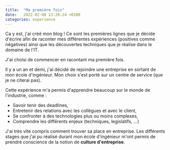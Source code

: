 ```yaml
---
title:  "Ma première fois"
date:   2022-02-08 23:26:24 +0100
categories: experience
---
```

Ca y est, j'ai créé mon blog ! Ce sont les premières lignes que je décide d'écrire afin de raconter mes différentes
expériences (positives comme négatives) ainsi que les découvertes techniques que je réalise dans le domaine de l'IT.

J'ai choisi de commencer en racontant ma première fois.


Il y a un an et demi, j'ai décidé de rejoindre une entreprise en sortant de mon école d'ingénieur.
Mon choix s'est porté sur un centre de service (que je ne citerai pas).

Cette expérience m'a permis d'apprendre beaucoup sur le monde de l'industrie, comme :

* Savoir tenir des deadlines,
* Entretenir des relations avec les collègues et avec le client,
* Se confronter à des technologies plus ou moins complexes,
* Comprendre les différents enjeux (techniques, legislatifs, ...)

J'ai très vite compris comment trouver sa place en entreprise. Les différents stages que j'ai pu réalisé
durant mon école d'ingénieur m'ont permis de prendre conscience de la notion de **culture d'entreprise**.


